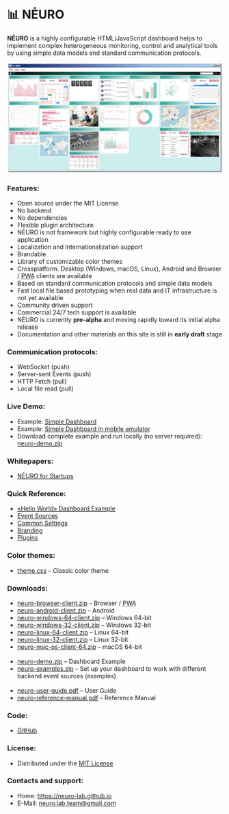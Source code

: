 <h1>📊 NĖURO</h1>
<p><strong>NĖURO</strong> is a highly configurable HTML/JavaScript dashboard helps to implement complex heterogeneous monitoring, control and analytical tools by using simple data models and standard communication protocols.</p>
<img src="https://github.com/neuro-lab/neuro-lab.github.io/blob/master/assets/images/screenshot.png">

<h3>Features:</h3>
<ul>
	<li>Open source under the MIT License</li>
	<li>No backend</li>
	<li>No dependencies</li>
	<li>Flexible plugin architecture</li>
	<li>NĖURO is not framework but highly configurable ready to use application</li>
	<li>Localization and Internationalization support</li>
	<li>Brandable</li>
	<li>Library of customizable color themes</li>
	<li>Crossplatform. Desktop (Windows, macOS, Linux), Android and Browser / <abbr title="Progressive Web Apps">PWA</abbr> clients are available</li>
	<li>Based on standard communication protocols and simple data models</li>
	<li>Fast local file based prototyping when real data and IT infrastructure is not yet available</li>
	<li>Community driven support</li>
	<li>Commercial 24/7 tech support is available</li>
	<li>NĖURO is currently <strong>pre-alpha</strong> and moving rapidly toward its initial alpha release</li>
	<li>Documentation and other materials on this site is still in <strong>early draft</strong> stage</li>
</ul>

<h3>Communication protocols:</h3>
	 <ul>
	 	<li>WebSocket (push)</li>
	 	<li>Server-sent Events (push)</li>
	 	<li>HTTP Fetch (pull)</li>
	 	<li>Local file read (pull)</li>
	 </ul>

<h3>Live Demo:</h3>
<ul>
	<li>Example: <a href="https://neuro-lab.github.io/demo/neuro-demo" target="_blank">Simple Dashboard</a></li>
	<li>Example: <a href="http://troy.labs.daum.net/?url=https%3A%2F%2Fneuro-lab.github.io%2Fdemo%2Fneuro-demo&device=A1522;PC00;T700" target="_blank">Simple Dashboard in mobile emulator</a></li>
	<li>Download complete example and run locally (no server required): <a href="https://neuro-lab.github.io/dist/neuro-demo.zip">neuro-demo.zip</a></li>
</ul>

<h3>Whitepapers:</h3>
<ul>
	<li><a href="https://neuro-lab.github.io/nero-for-startups.html" target="_blank">NĖURO for Startups</a></li>
</ul>

<h3>Quick Reference:</h3>
<ul>
	<li><a href="https://neuro-lab.github.io/doc/hello-world.html" target="_blank">«Hello World» Dashboard Example</a></li>
	<li><a href="https://neuro-lab.github.io/doc/event-sources.html" target="_blank">Event Sources</a></li>
	<li><a href="https://neuro-lab.github.io/doc/common-settings.html" target="_blank">Common Settings</a></li>
	<li><a href="https://neuro-lab.github.io/doc/branding.html" target="_blank">Branding</a></li>
	<li><a href="https://neuro-lab.github.io/doc/plugins.html" target="_blank">Plugins</a></li>
</ul>

<h3>Color themes:</h3>
<ul>
	<li><a href="https://neuro-lab.github.io/themes/classic/theme.css" target="_blank">theme.css</a> – Classic color theme</li>
</ul>

<h3>Downloads:</h3>
<ul>
	<li><a href="https://neuro-lab.github.io/dist/neuro-browser-client.zip" target="_blank">neuro-browser-client.zip</a> – Browser / <abbr title="Progressive Web Apps">PWA</abbr></li>
	<li><a href="https://neuro-lab.github.io/dist/neuro-android-client.zip" target="_blank">neuro-android-client.zip</a> – Android</li>
	<li><a href="https://neuro-lab.github.io/dist/neuro-windows-64-client.zip" target="_blank">neuro-windows-64-client.zip</a> – Windows 64-bit</li>
	<li><a href="https://neuro-lab.github.io/dist/neuro-windows-32-client.zip" target="_blank">neuro-windows-32-client.zip</a> – Windows 32-bit</li>
	<li><a href="https://neuro-lab.github.io/dist/neuro-linux-64-client.zip" target="_blank">neuro-linux-64-client.zip</a> – Linux 64-bit</li>
	<li><a href="https://neuro-lab.github.io/dist/neuro-linux-32-client.zip" target="_blank">neuro-linux-32-client.zip</a> – Linux 32-bit</li>
	<li><a href="https://neuro-lab.github.io/dist/neuro-mac-os-x-client-64.zip" target="_blank">neuro-mac-os-client-64.zip</a> – macOS 64-bit</li>
	<br>
	<li><a href="https://neuro-lab.github.io/dist/neuro-demo.zip" target="_blank">neuro-demo.zip</a> – Dashboard Example</li>
	<li><a href="https://neuro-lab.github.io/dist/neuro-examples.zip" target="_blank">neuro-examples.zip</a> – Set up your dashboard to work with different backend event sources (examples)</li>
	<br>
	<li><a href="https://neuro-lab.github.io/dist/neuro-user-guide.pdf" target="_blank">neuro-user-guide.pdf</a> – User Guide</li>
	<li><a href="https://neuro-lab.github.io/dist/neuro-reference-manual.pdf" target="_blank">neuro-reference-manual.pdf</a> – Reference Manual</li>
</ul>

<h3>Code:</h3>
<ul>
	<li><a href="https://github.com/neuro-lab/neuro-lab.github.io" target="_blank">GitHub</a></li>
</ul>

<h3>License:</h3>
<ul>
	<li>Distributed under the <a href="https://github.com/neuro-lab/neuro-lab.github.io/blob/master/LICENSE">MIT License</a></li>
</ul>

<h3>Contacts and support:</h3>
<ul>
	<li>Home: <a href="https://neuro-lab.github.io" target="_blank">https://neuro-lab.github.io</a></li>
	<li>E-Mail: <a href="mailto:neuro.lab.team@gmail.com" target="_blank">neuro.lab.team@gmail.com</a></li>
</ul>
